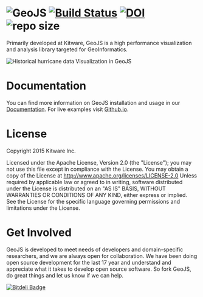 ![GeoJS](http://opengeoscience.github.io/geojs/images/logo_256.png)
[![Build Status](https://travis-ci.org/OpenGeoscience/geojs.svg?branch=master)](https://travis-ci.org/OpenGeoscience/geojs) [![DOI](https://zenodo.org/badge/doi/10.5281/zenodo.15459.svg)](http://dx.doi.org/10.5281/zenodo.15459) ![repo size](https://reposs.herokuapp.com/?path=OpenGeoscience/GeoJS)
=======
Primarily  developed at Kitware, GeoJS is a high performance visualization and analysis library targeted for GeoInformatics.

![Historical hurricane data Visualization in GeoJS](http://opengeoscience.github.io/geojs/examples/hurricanes/thumb.jpg "")

Documentation
==============
You can find more information on GeoJS installation and usage in our [Documentation](http://geojs.readthedocs.org/en/latest/index.html). For live examples visit [Github.io](http://opengeoscience.github.io/geojs/examples/index.html).

License
============
Copyright 2015 Kitware Inc.

Licensed under the Apache License, Version 2.0 (the "License"); you may not use
this file except in compliance with the License. You may obtain a copy of the
License at http://www.apache.org/licenses/LICENSE-2.0 Unless required by
applicable law or agreed to in writing, software distributed under the License
is distributed on an "AS IS" BASIS, WITHOUT WARRANTIES OR CONDITIONS OF ANY
KIND, either express or implied. See the License for the specific language
governing permissions and limitations under the License.

Get Involved
============
GeoJS is developed to meet needs of developers and domain-specific researchers,
and we are always open for collaboration. We have been doing open source
development for the last 17 year and understand and appreciate what it takes to
develop open source software. So fork GeoJS, do great things and let us know if
we can help.


[![Bitdeli Badge](https://d2weczhvl823v0.cloudfront.net/OpenGeoscience/geojs/trend.png)](https://bitdeli.com/free "Bitdeli Badge")

